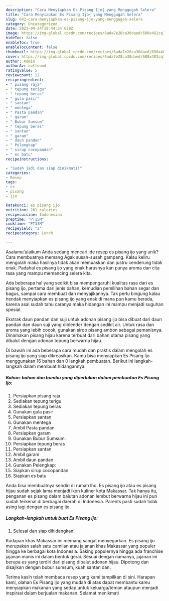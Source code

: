 ```yaml
---
description: "Cara Menyiapkan Es Pisang Ijo{ yang Menggugah Selera"
title: "Cara Menyiapkan Es Pisang Ijo{ yang Menggugah Selera"
slug: 642-cara-menyiapkan-es-pisang-ijo-yang-menggugah-selera
category: Uncategorized
date: 2023-04-24T19:44:34.628Z
image: https://img-global.cpcdn.com/recipes/6ada7e28ca30daed/680x482cq70/es-pisang-ijo-foto-resep-utama.jpg
hideToc: false
enableToc: true
enableTocContent: false
thumbnail: https://img-global.cpcdn.com/recipes/6ada7e28ca30daed/680x482cq70/es-pisang-ijo-foto-resep-utama.jpg
cover: https://img-global.cpcdn.com/recipes/6ada7e28ca30daed/680x482cq70/es-pisang-ijo-foto-resep-utama.jpg
author: Admin
authorAv: notfound
ratingvalue: 5
reviewcount: 12
recipeingredient:
- " pisang raja"
- " tepung terigu"
- " tepung beras"
- " gula pasir"
- " santan"
- " mentega"
- " Pasta pandan"
- " garam"
- " Bubur Sumsum"
- " tepung beras"
- " santan"
- " garam"
- " daun pandan"
- " Pelengkap"
- " sirup cocopandan"
- " es batu"
recipeinstructions:

- "Sudah jadi dan siap dinikmati!"
categories:
- Resep
tags:
- es
- pisang
- ijo

katakunci: es pisang ijo 
nutrition: 261 calories
recipecuisine: Indonesian
preptime: "PT15M"
cooktime: "PT33M"
recipeyield: "2"
recipecategory: Lunch

---
```



Asalamu'alaikum Anda sedang mencari ide resep es pisang ijo yang unik? Cara membuatnya memang Agak susah-susah gampang. Kalau keliru mengolah maka hasilnya tidak akan memuaskan dan justru cenderung tidak enak. Padahal es pisang ijo yang enak harusnya kan punya aroma dan cita rasa yang mampu memancing selera kita.


Ada beberapa hal yang sedikit bisa mempengaruhi kualitas rasa dari es pisang ijo, pertama dari jenis bahan, kemudian pemilihan bahan segar dan bagus, sampai cara membuat dan menyajikannya. Tak perlu bingung kalau hendak menyiapkan es pisang ijo yang enak di mana pun kamu berada, karena asal sudah tahu caranya maka hidangan ini mampu menjadi suguhan spesial.

Ekstrak daun pandan dan suji untuk adonan pisang ijo bisa dibuat dari daun pandan dan daun suji yang diblender dengan sedikit air. Untuk rasa dan aroma yang lebih cocok, gunakan sirop pisang ambon sebagai pemanisnya. Dinamakan pisang hijau karena terbuat dari bahan utama pisang yang dibalut dengan adonan tepung berwarna hijau.


Di bawah ini ada beberapa cara mudah dan praktis dalam mengolah es pisang ijo yang siap dikreasikan. Kamu bisa menyiapkan Es Pisang Ijo menggunakan 16 bahan dan 0 langkah pembuatan. Berikut ini langkah-langkah dalam membuat hidangannya.

<!--inarticleads1-->

##### Bahan-bahan dan bumbu yang diperlukan dalam pembuatan Es Pisang Ijo:

1. Persiapkan  pisang raja
1. Sediakan  tepung terigu
1. Sediakan  tepung beras
1. Gunakan  gula pasir
1. Persiapkan  santan
1. Gunakan  mentega
1. Ambil  Pasta pandan
1. Persiapkan  garam
1. Gunakan  Bubur Sumsum:
1. Persiapkan  tepung beras
1. Persiapkan  santan
1. Ambil  garam
1. Ambil  daun pandan
1. Gunakan  Pelengkap:
1. Siapkan  sirup cocopandan
1. Siapkan  es batu


Anda bisa membuatnya sendiri di rumah lho. Es pisang ijo atau es pisang hijau sudah sejak lama menjadi ikon kuliner kota Makassar. Tak hanya itu, penganan es pisang dalam balutan adonan lembut berwarna hijau ini pun sudah terkenal di berbagai daerah di Indonesia. Parents pasti sudah tidak asing lagi dengan es pisang ijo. 

<!--inarticleads2-->

##### Langkah-langkah untuk buat Es Pisang Ijo:


1. Selesai dan siap dihidangkan!

Kudapan khas Makassar ini memang sangat menyegarkan. Es pisang ijo merupakan salah satu camilan atau jajanan khas Makassar yang populer hingga ke berbagai kota Indonesia. Saking populernya hingga ada franchise jajanan manis ini dalam bentuk gerai. Sesuai dengan namanya, jajanan ini berupa es yang terdiri dari pisang dibalut adonan hijau. Dipotong dan disajikan dengan bubur sumsum, kuah santan dan. 

Terima kasih telah membaca resep yang kami tampilkan di sini. Harapan kami, olahan Es Pisang Ijo yang mudah di atas dapat membantu kamu menyiapkan makanan yang sedap untuk keluarga/teman ataupun menjadi inspirasi dalam berjualan makanan. Selamat menikmati
